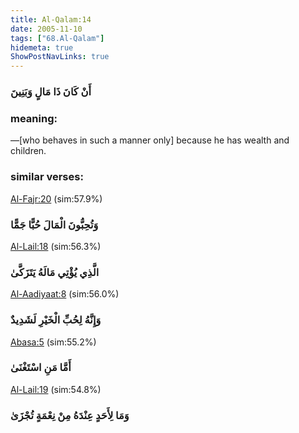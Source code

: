 ```yaml
---
title: Al-Qalam:14
date: 2005-11-10
tags: ["68.Al-Qalam"]
hidemeta: true 
ShowPostNavLinks: true 
---
```

### أَنْ كَانَ ذَا مَالٍ وَبَنِينَ
### meaning: 
—[who behaves in such a manner only] because he has wealth and children.
### similar verses: 

[Al-Fajr:20](/89/20) (sim:57.9%)

### وَتُحِبُّونَ الْمَالَ حُبًّا جَمًّا

[Al-Lail:18](/92/18) (sim:56.3%)

### الَّذِي يُؤْتِي مَالَهُ يَتَزَكَّىٰ

[Al-Aadiyaat:8](/100/8) (sim:56.0%)

### وَإِنَّهُ لِحُبِّ الْخَيْرِ لَشَدِيدٌ

[Abasa:5](/80/5) (sim:55.2%)

### أَمَّا مَنِ اسْتَغْنَىٰ

[Al-Lail:19](/92/19) (sim:54.8%)

### وَمَا لِأَحَدٍ عِنْدَهُ مِنْ نِعْمَةٍ تُجْزَىٰ
